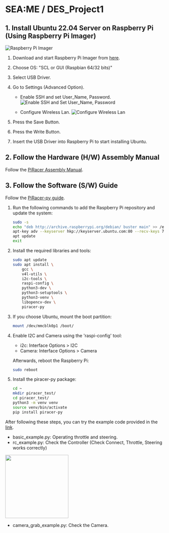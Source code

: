 # SEA:ME / DES_Project1

## 1. Install Ubuntu 22.04 Server on Raspberry Pi (Using Raspberry Pi Imager)

![Raspberry Pi Imager](https://github.com/Ho-mmd/DES_Project1/assets/55338823/bdaa29b5-dd84-4ec0-9239-d724b5a94a57)

1. Download and start Raspberry Pi Imager from [here](https://www.raspberrypi.com/software/).
2. Choose OS: "SCL or GUI (Raspbian 64/32 bits)"
3. Select USB Driver.
4. Go to Settings (Advanced Option).

   - Enable SSH and set User_Name, Password.
   ![Enable SSH and Set User_Name, Password](https://github.com/Ho-mmd/DES_Project1/assets/55338823/1835122e-955a-4415-9638-0cb4549a7f07)

   - Configure Wireless Lan.
   ![Configure Wireless Lan](https://github.com/Ho-mmd/DES_Project1/assets/55338823/3b8c98b3-c74e-4de8-969d-4c75220c7dff)

5. Press the Save Button.
6. Press the Write Button.
7. Insert the USB Driver into Raspberry Pi to start installing Ubuntu.

## 2. Follow the Hardware (H/W) Assembly Manual

Follow the [PiRacer Assembly Manual](https://www.waveshare.com/wiki/PiRacer_Assembly_Manual).

## 3. Follow the Software (S/W) Guide

Follow the [PiRacer-py guide](https://pypi.org/project/piracer-py/).

1. Run the following commands to add the Raspberry Pi repository and update the system:

   ```bash
   sudo -s
   echo "deb http://archive.raspberrypi.org/debian/ buster main" >> /etc/apt/sources.list
   apt-key adv --keyserver hkp://keyserver.ubuntu.com:80 --recv-keys 7FA3303E
   apt update
   exit
   ```

2. Install the required libraries and tools:

   ```bash
   sudo apt update
   sudo apt install \
       gcc \
       v4l-utils \ 
       i2c-tools \ 
       raspi-config \ 
       python3-dev \
       python3-setuptools \ 
       python3-venv \
       libopencv-dev \
       piracer-py
   ```

3. If you choose Ubuntu, mount the boot partition:

   ```bash
   mount /dev/mmcblk0p1 /boot/
   ```

4. Enable I2C and Camera using the 'raspi-config' tool:

   - i2c: Interface Options > I2C
   - Camera: Interface Options > Camera

   Afterwards, reboot the Raspberry Pi:

   ```bash
   sudo reboot
   ```

5. Install the piracer-py package:

   ```bash
   cd ~
   mkdir piracer_test/
   cd piracer_test/
   python3 -m venv venv
   source venv/bin/activate
   pip install piracer-py
   ```

After following these steps, you can try the example code provided in the [link](https://pypi.org/project/piracer-py/).

- basic_example.py: Operating throttle and steering.
- rc_example.py: Check the Controller (Check Connect, Throttle, Steering works correctly)
<img src="https://github.com/Ho-mmd/DES_Project1/assets/55338823/f459b2e5-dbe7-48ee-a0ef-824d6a074ca3.png" width="200" height="200"/>

- camera_grab_example.py: Check the Camera.

